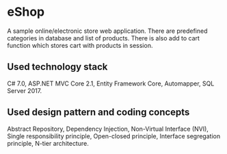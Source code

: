 # eShop
A sample online/electronic store web application. There are predefined categories in database and list of products. There is also add to cart function which stores cart with products in session.

Used technology stack
----------------------
C# 7.0,
ASP.NET MVC Core 2.1,
Entity Framework Core,
Automapper,
SQL Server 2017.

Used design pattern and coding concepts
----------------------------------------
Abstract Repository,
Dependency Injection,
Non-Virtual Interface (NVI),
Single responsibility principle,
Open-closed principle,
Interface segregation principle,
N-tier architecture.
